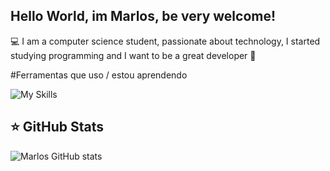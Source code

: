 ## Hello World, im Marlos, be very welcome!
💻 I am a computer science student, passionate about technology, 
I started studying programming and I want to be a great developer 🌟

#Ferramentas que uso / estou aprendendo

![My Skills](https://skillicons.dev/icons?i=js,html,css,java,python)


## ⭐ GitHub Stats
![Marlos GitHub stats](https://github-readme-stats.vercel.app/api?username=marlossamuel&show_icons=true&theme=transparent)

